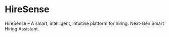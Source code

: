 # HireSense
HireSense – A smart, intelligent, intuitive platform for hiring. Next-Gen Smart Hiring Assistant.
